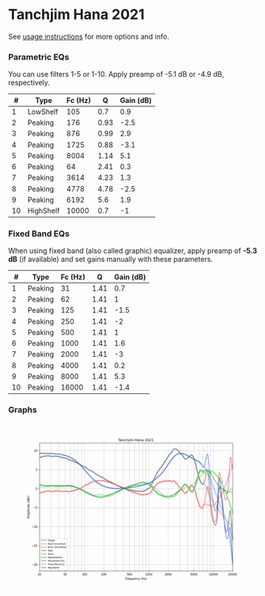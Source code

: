 # Tanchjim Hana 2021
See [usage instructions](https://github.com/jaakkopasanen/AutoEq#usage) for more options and info.

### Parametric EQs
You can use filters 1-5 or 1-10. Apply preamp of -5.1 dB or -4.9 dB, respectively.

|   # | Type      |   Fc (Hz) |    Q |   Gain (dB) |
|-----|-----------|-----------|------|-------------|
|   1 | LowShelf  |       105 | 0.7  |         0.9 |
|   2 | Peaking   |       176 | 0.93 |        -2.5 |
|   3 | Peaking   |       876 | 0.99 |         2.9 |
|   4 | Peaking   |      1725 | 0.88 |        -3.1 |
|   5 | Peaking   |      8004 | 1.14 |         5.1 |
|   6 | Peaking   |        64 | 2.41 |         0.3 |
|   7 | Peaking   |      3614 | 4.23 |         1.3 |
|   8 | Peaking   |      4778 | 4.78 |        -2.5 |
|   9 | Peaking   |      6192 | 5.6  |         1.9 |
|  10 | HighShelf |     10000 | 0.7  |        -1   |

### Fixed Band EQs
When using fixed band (also called graphic) equalizer, apply preamp of **-5.3 dB** (if available) and set gains manually with these parameters.

|   # | Type    |   Fc (Hz) |    Q |   Gain (dB) |
|-----|---------|-----------|------|-------------|
|   1 | Peaking |        31 | 1.41 |         0.7 |
|   2 | Peaking |        62 | 1.41 |         1   |
|   3 | Peaking |       125 | 1.41 |        -1.5 |
|   4 | Peaking |       250 | 1.41 |        -2   |
|   5 | Peaking |       500 | 1.41 |         1   |
|   6 | Peaking |      1000 | 1.41 |         1.6 |
|   7 | Peaking |      2000 | 1.41 |        -3   |
|   8 | Peaking |      4000 | 1.41 |         0.2 |
|   9 | Peaking |      8000 | 1.41 |         5.3 |
|  10 | Peaking |     16000 | 1.41 |        -1.4 |

### Graphs
![](./Tanchjim%20Hana%202021.png)
